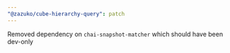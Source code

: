 ```yaml
---
"@zazuko/cube-hierarchy-query": patch
---
```


Removed dependency on `chai-snapshot-matcher` which should have been dev-only

